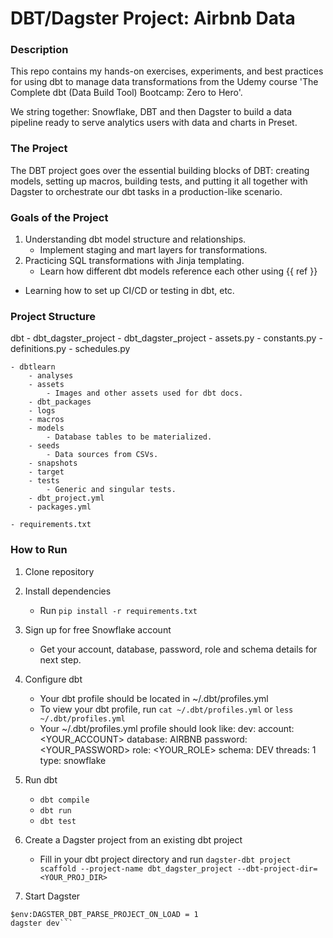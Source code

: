 # DBT/Dagster Project: Airbnb Data  

### Description 
This repo contains my hands-on exercises, experiments, and best practices for using dbt to manage data transformations from the Udemy course 'The Complete dbt (Data Build Tool) Bootcamp: Zero to Hero'. 

We string together: Snowflake, DBT and then Dagster to build a data pipeline ready to serve analytics users with data and charts in Preset. 

### The Project 
The DBT project goes over the essential building blocks of DBT: creating models, setting up macros, building tests, and putting it all together with Dagster to orchestrate our dbt tasks in a production-like scenario. 

### Goals of the Project 
1. Understanding dbt model structure and relationships.
    - Implement staging and mart layers for transformations. 
2. Practicing SQL transformations with Jinja templating.
    - Learn how different dbt models reference each other using {{ ref }} 
- Learning how to set up CI/CD or testing in dbt, etc.

### Project Structure 
dbt
    - dbt_dagster_project 
        - dbt_dagster_project 
            - assets.py 
            - constants.py 
            - definitions.py
            - schedules.py 

    - dbtlearn 
        - analyses
        - assets 
            - Images and other assets used for dbt docs. 
        - dbt_packages 
        - logs
        - macros
        - models 
            - Database tables to be materialized. 
        - seeds
            - Data sources from CSVs. 
        - snapshots
        - target
        - tests 
            - Generic and singular tests.
        - dbt_project.yml
        - packages.yml 

    - requirements.txt 


### How to Run 
1. Clone repository 
2. Install dependencies 
    - Run ```pip install -r requirements.txt``` 
3. Sign up for free Snowflake account 
    - Get your account, database, password, role and schema details for next step. 
4. Configure dbt 
    - Your dbt profile should be located in ~/.dbt/profiles.yml 
    - To view your dbt profile, run ```cat ~/.dbt/profiles.yml``` or ```less ~/.dbt/profiles.yml``` 
    - Your ~/.dbt/profiles.yml profile should look like: 
        dev:
            account: <YOUR_ACCOUNT>
            database: AIRBNB
            password: <YOUR_PASSWORD>
            role: <YOUR_ROLE>
            schema: DEV
            threads: 1
            type: snowflake
5. Run dbt 
    - ```dbt compile```
    - ```dbt run``` 
    - ```dbt test``` 

6. Create a Dagster project from an existing dbt project 
    - Fill in your dbt project directory and run ```dagster-dbt project scaffold --project-name dbt_dagster_project --dbt-project-dir=<YOUR_PROJ_DIR>```

7. Start Dagster
```cd dbt_dagster_project
$env:DAGSTER_DBT_PARSE_PROJECT_ON_LOAD = 1
dagster dev```